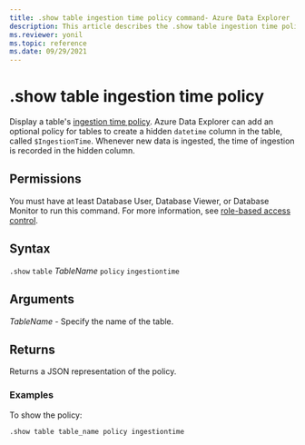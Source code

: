 ```yaml
---
title: .show table ingestion time policy command- Azure Data Explorer
description: This article describes the .show table ingestion time policy command in Azure Data Explorer.
ms.reviewer: yonil
ms.topic: reference
ms.date: 09/29/2021
---
```

# .show table ingestion time policy

Display a table's [ingestion time policy](ingestiontimepolicy.md). Azure Data Explorer can add an optional policy for tables to create a hidden `datetime` column in the table, called `$IngestionTime`. Whenever new data is ingested, the time of ingestion is recorded in the hidden column.

## Permissions

You must have at least Database User, Database Viewer, or Database Monitor to run this command. For more information, see [role-based access control](access-control/role-based-access-control.md).

## Syntax

`.show` `table` *TableName* `policy` `ingestiontime` 

## Arguments

*TableName* - Specify the name of the table.

## Returns

Returns a JSON representation of the policy.

### Examples

To show the policy:

```kusto
.show table table_name policy ingestiontime 
```
